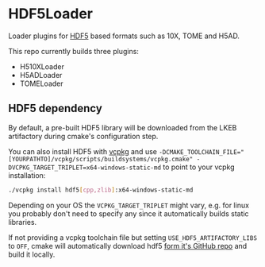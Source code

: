 # HDF5Loader
Loader plugins for [HDF5](https://en.wikipedia.org/wiki/Hierarchical_Data_Format) based formats such as 10X, TOME and H5AD.

This repo currently builds three plugins:
- H510XLoader
- H5ADLoader
- TOMELoader

## HDF5 dependency
By default, a pre-built HDF5 library will be downloaded from the LKEB artifactory during cmake's configuration step.

You can also install HDF5 with [vcpkg](https://github.com/microsoft/vcpkg) and use `-DCMAKE_TOOLCHAIN_FILE="[YOURPATHTO]/vcpkg/scripts/buildsystems/vcpkg.cmake" -DVCPKG_TARGET_TRIPLET=x64-windows-static-md` to point to your vcpkg installation:
```bash
./vcpkg install hdf5[cpp,zlib]:x64-windows-static-md
```
Depending on your OS the `VCPKG_TARGET_TRIPLET` might vary, e.g. for linux you probably don't need to specify any since it automatically builds static libraries.

If not providing a vcpkg toolchain file but setting `USE_HDF5_ARTIFACTORY_LIBS` to `OFF`, cmake will automatically download hdf5 [form it's GitHub repo](https://github.com/HDFGroup/hdf5) and build it locally.
